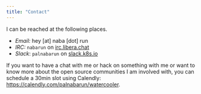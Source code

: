 ```yaml
---
title: "Contact"
---
```


I can be reached at the following places.

- *Email:* hey [at] naba [dot] run
- *IRC:* `nabarun` on [irc.libera.chat](//irc.libera.chat)
- *Slack*: `palnabarun` on [slack.k8s.io](//slack.k8s.io)

If you want to have a chat with me or hack on something with me or want to know more about the open source communities I am involved with, you can schedule a 30min slot using Calendly: https://calendly.com/palnabarun/watercooler.
